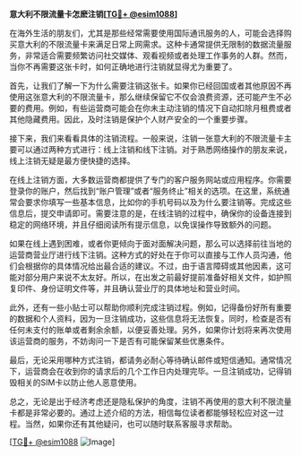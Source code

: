 **意大利不限流量卡怎麽注销[[TG💪+ @esim1088](https://t.me/s/esim1088)]**

在海外生活的朋友们，尤其是那些经常需要使用国际通讯服务的人，可能会选择购买意大利的不限流量卡来满足日常上网需求。这种卡通常提供无限制的数据流量服务，非常适合需要频繁访问社交媒体、观看视频或者处理工作事务的人群。然而，当你不再需要这张卡时，如何正确地进行注销就显得尤为重要了。

首先，让我们了解一下为什么需要注销这张卡。如果你已经回国或者其他原因不再使用这张意大利的不限流量卡，那么继续保留它不仅会浪费资源，还可能产生不必要的费用。例如，有些运营商可能会在你未主动注销的情况下自动扣除月租费或者其他隐藏费用。因此，及时注销是保护个人财产安全的一个重要步骤。

接下来，我们来看看具体的注销流程。一般来说，注销一张意大利的不限流量卡主要可以通过两种方式进行：线上注销和线下注销。对于熟悉网络操作的朋友来说，线上注销无疑是最方便快捷的选择。

在线上注销方面，大多数运营商都提供了专门的客户服务网站或应用程序。你需要登录你的账户，然后找到“账户管理”或者“服务终止”相关的选项。在这里，系统通常会要求你填写一些基本信息，比如你的手机号码以及为什么要注销等。完成这些信息后，提交申请即可。需要注意的是，在线注销的过程中，确保你的设备连接到稳定的网络环境，并且仔细阅读所有提示信息，以免误操作导致额外的问题。

如果在线上遇到困难，或者你更倾向于面对面解决问题，那么可以选择前往当地的运营商营业厅进行线下注销。这种方式的好处在于你可以直接与工作人员沟通，他们会根据你的具体情况给出最合适的建议。不过，由于语言障碍或其他因素，这可能对部分用户来说不太友好。所以，在出发之前最好提前准备好相关文件，如护照复印件、身份证明文件等，并且确认营业厅的具体地址和营业时间。

此外，还有一些小贴士可以帮助你顺利完成注销过程。例如，记得备份好所有重要的数据和个人资料，因为一旦注销成功，这些信息将无法恢复。同时，检查是否有任何未支付的账单或者剩余余额，以便妥善处理。另外，如果你计划将来再次使用该运营商的服务，不妨询问一下是否有可能保留某些优惠条件。

最后，无论采用哪种方式注销，都请务必耐心等待确认邮件或短信通知。通常情况下，运营商会在收到你的请求后的几个工作日内处理完毕。一旦注销成功，记得销毁相关的SIM卡以防止他人恶意使用。

总之，无论是出于经济考虑还是隐私保护的角度，注销不再使用的意大利不限流量卡都是非常必要的。通过上述介绍的方法，相信每位读者都能够轻松应对这一过程。当然，如果你还有其他疑问，也可以随时联系客服寻求帮助。

[[TG💪+ @esim1088](https://t.me/s/esim1088) ![Image](https://i.postimg.cc/4NQfJmqS/Snipaste-2025-05-13-00-14-12.png)]